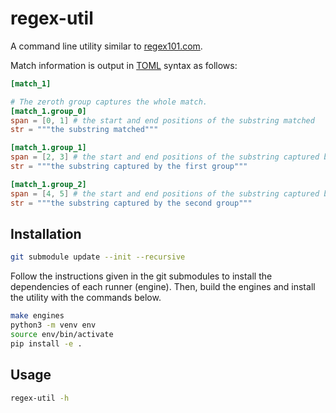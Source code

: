 # regex-util

A command line utility similar to [regex101.com](regex101.com).

Match information is output in [TOML](https://toml.io/en/) syntax as follows:

```toml
[match_1]

# The zeroth group captures the whole match.
[match_1.group_0]
span = [0, 1] # the start and end positions of the substring matched
str = """the substring matched"""

[match_1.group_1]
span = [2, 3] # the start and end positions of the substring captured by the first group
str = """the substring captured by the first group"""

[match_1.group_2]
span = [4, 5] # the start and end positions of the substring captured by the second group
str = """the substring captured by the second group"""
```

## Installation

```Bash
git submodule update --init --recursive
```

Follow the instructions given in the git submodules to install the dependencies of each runner (engine). Then, build the engines and install the utility with the commands below.

```Bash
make engines
python3 -m venv env
source env/bin/activate
pip install -e .
```

## Usage

```Bash
regex-util -h
```
